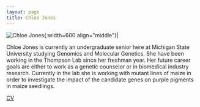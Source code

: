 ```yaml
---
layout: page
title: Chloe Jones
---
```


![Chloe Jones](/images/People_Images/chloejones.jpg){:width=600 align="middle"}|

Chloe Jones is currently an undergraduate senior here at Michigan State University studying Genomics and Molecular Genetics. She have been working in the Thompson Lab since her freshman year. Her future career goals are either to work as a genetic counselor or in biomedical industry research. Currently in the lab she is working with mutant lines of maize in order to investigate the impact of the candidate genes on purple pigments in maize seedlings.

[CV](/CVs/chloejones.pdf)